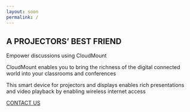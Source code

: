 ```yaml
---
layout: soon
permalink: /
---
```


## A PROJECTORS’ BEST FRIEND

Empower discussions using CloudMount

CloudMount enables you to bring the richness of the digital connected world into your classrooms and conferences

This smart device for projectors and displays enables rich presentations and video playback by enabling wireless internet access

<ins>[CONTACT US](mailto:contactus@cloudmount.in?subject=Interested%20in%20CloudMount)<ins>
